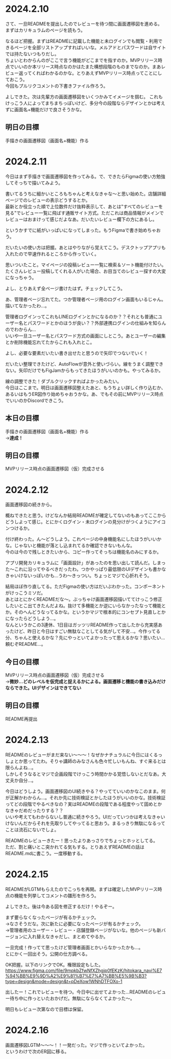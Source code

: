 # 2024.2.10
さて、一旦READMEを提出したのでレビューを待つ間に画面遷移図を進める。まずはカリキュラムのページを読もう。

なるほど把握。まずはREADMEに記載した機能と未ログインでも閲覧・利用できるページを全部リストアップすればいいな。メルアドとパスワードは自サイトでは持たないつもりだし。  
ちょいとわからんのがここで言う機能がどこまでを指すのか。MVPリリース時点でいいのか本リリース時点なのかはたまた構想段階のものまでなのか。まあレビュー返ってくればわかるのかな。とりあえずMVPリリース時点ってことにしておこう。  
今回もプルリクコメントの下書きファイル作ろう。

よしできた。次は先輩方の画面遷移図をいくつかみてイメージを掴む。
これもけっこう人によってまちまちっぽいけど、多分今の段階ならデザインとかは考えずに画面名+機能だけで良さそうかな。

## 明日の目標
手描きの画面遷移図（画面名+機能）作る

# 2024.2.11
今日はまず手描きで画面遷移図を作ってみる。で、できたらFigmaの使い方勉強してそっちで描いてみよう。

書いてるうちに細かいところもちゃんと考えなきゃな〜と思い始めた。店舗詳細ページでのレビューの表示どうするとか。  
最新とか役立った順で上位数件だけ抜粋表示して、あとは"すべてのレビューを見る"でレビュー一覧に飛ばす通販サイト方式。ただこれは商品情報がメインでレビューはおまけって感じだよなあ。だいたいレビュー欄下の方にあるし。  

というかすでに紙がいっぱいになってしまった。もうFigmaで書き始めちゃおう。

だいたいの使い方は把握。あとはやりながら覚えてこう。デスクトップアプリも入れたので早速作れるところから作っていく。

思いついたこと。マイページの投稿レビュー一覧に検索＆ソート機能付けたい。たくさんレビュー投稿してくれる人がいた場合、お目当てのレビュー探すの大変になっちゃう。

よし、とりあえず全ページ書けたはず。チェックしてこう。

あ、管理者ページ忘れてた。つか管理者ページ用のログイン画面もいるじゃん。描いてなかったわ…。

管理者ログインってこれもLINEログインとかになるのか？？それとも普通にユーザー名とパスワードとかのほうが良い？？外部連携ログインの仕組みを知らんのでわからん…  
いいや一旦ユーザー名とパスワード方式の画面にしとこう。あとユーザーの編集とか削除機能忘れてたからこれも入れとこ。

よし、必要な要素だいたい書き出せたと思うので矢印でつないでいく！

だいたい整理できたけど、AutoFlowが意外と使いづらい。線をうまく調整できない。矢印だけでもFigJamからもってきたほうがいいのかも。やってみるか。

線の調整できた！ダブルクリックすればよかったみたい。  
今日はここまで。明日は画面遷移図整えたあと、もうちょい詳しく作り込むか、あるいはもうER図作り始めちゃおうかな。あ、でもその前にMVPリリース時点でいいのかDiscordできこう。

## 本日の目標
手描きの画面遷移図（画面名+機能）作る  
→**達成！**

## 明日の目標
MVPリリース時点の画面遷移図（仮）完成させる

# 2024.2.12
画面遷移図の続きから。

概ねできたと思う。けどなんか結局READMEが確定してないのもあってここからどうしよって感じ。とにかくログイン・未ログインの見分けがつくようにアイコンつけるか。

付け終わった。ん〜どうしよう。これページの中身機能名にしたほうがいいかな。じゃないと機能が落とし込まれてるか確認できないもんな。  
今のは今ので残しときたいから、コピー作ってそっちは機能名のみにするか。

アプリ開発カリキュラムに「画面設計」があったのを思い出して読んだ。しまった〜これに沿ってやるべきだったわ。つかやっぱり最低限のUIデザインも書かなきゃいけないっぽいかも…うわ〜きっつい。ちょっとマジで心折れそう。

結局ほぼ作り直してる。ただFigmaの使い方はだいぶわかった。コンポーネントがけっこうミソだ。  
あとはとにかくREADMEだな〜。ぶっちゃけ画面遷移図描いててけっこう修正したいとこ出てきたんだよね。抜けて多機能とか逆にいらなかったなって機能とか。そのへんどうなってるかな。というかマジで根本的にコンセプト見直しとかになったらどうしよう…。  
なんというかこの3連休、1日目はガッツリREADME作って出したから充実感あったけど、昨日と今日はすごい無駄なことしてる気がして不安…。今作ってる分、ちゃんと使えるかな？先にやっといてよかったって思えるかな？思いたい…頼むぞREADME…。

## 今日の目標
MVPリリース時点の画面遷移図（仮）完成させる  
→**微妙…どのレベルを仮完成と捉えるかによる。画面遷移と機能の書き込みだけならできた。UIデザインはできてない**

## 明日の目標
README再提出

# 2024.2.13
READMEのレビューがまだ来ない〜〜〜！なぜかナチュラルに今日にはくるっしょとか思ってたわ。そりゃ講師のみなさんも色々忙しいもんね、すぐ来るとは限らんよね…。  
しかしそうなるとマジで企画段階でけっこう時間かかる覚悟しないとだなあ。大丈夫か自分…。

今日はどうしよう。画面遷移図のUI続きやる？やってていいのかなこのまま。何が正解かわからん…。それか先に技術検証とかしたほうがいいのかな。技術検証ってどの段階でやるべきなの？実はREADMEの段階である程度やって固めとかなきゃだめだったりする？？  
いいや考えてもわからないし普通に続きやろう。UIだっていつかは考えなきゃいけないんだからそれを先取りしてやってると思おう。まるっきり無駄になるってことは流石にないでしょ。

READMEのレビューきたー！思ったよりあっさりでちょっとホッとしてる。  
ただ、割と痛いとこ突かれてる気もする。とりあえずREADMEの話はREADME.mdに書こう。一度移動する。

# 2024.2.15
READMEがLGTMもらえたのでこっちを再開。まずは確定したMVPリリース時点の機能を列挙してコメントの雛形を作ろう。

よしできた。後は今ある図を修正するだけ！やるぞー。

まず要らなくなったページが有るかチェック。  
→なさそうだな。次に新たに必要になったページが有るかチェック。  
→管理者用のユーザー・レビュー・店舗登録ページがないな。他のページも新バージョンに入れ替えなきゃだし、まとめてやるか。

一旦完成！作ってて思ったけど管理者画面とかいらなかったかも…。  
とにかく一回出そう。公開の仕方調べる。

OK把握。以下のリンクでOK。権限設定もした。
https://www.figma.com/file/9mpkbZfwNfXZhgjp0fEKzK/hitokara_navi%E7%94%BB%E9%9D%A2%E9%81%B7%E7%A7%BB%E5%9B%B3?type=design&mode=design&t=pDeXow1WNhDTFOXo-1

出したー！これでレビューを待つ。今日中に出せてよかった…READMEのレビュー待ち中に作っといたおかげだ。無駄にならなくてよかった〜。

明日もレビュー次第なので目標は保留。

# 2024.2.16
画面遷移図LGTM〜〜〜！！一発だった。マジで作っといてよかった。  
というわけで次のER図に移る。